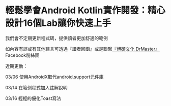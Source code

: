 # 輕鬆學會Android Kotlin實作開發：精心設計16個Lab讓你快速上手

我們會不定期更新程式碼，提供讀者更加舒適的範例

如內容有誤或有其他建言可透過『讀者回函』或是聯繫[『博碩文化 DrMaster』](https://www.facebook.com/DrMasterTW/)Facebook粉絲團

近期更動：

03/06  使用AndroidX取代android.support元件庫

03/14  在範例程式加入註解說明

03/16  輕輕的優化Toast寫法

